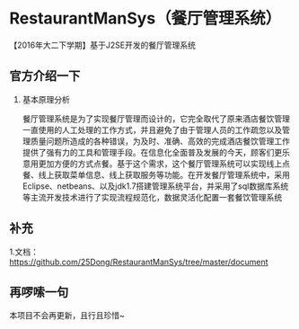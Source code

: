 # RestaurantManSys（餐厅管理系统）
【2016年大二下学期】基于J2SE开发的餐厅管理系统

## 官方介绍一下

1. 基本原理分析

   餐厅管理系统是为了实现餐厅管理而设计的，它完全取代了原来酒店餐饮管理一直使用的人工处理的工作方式，并且避免了由于管理人员的工作疏忽以及管理质量问题所造成的各种错误，为及时、准确、高效的完成酒店餐饮管理工作提供了强有力的工具和管理手段。在信息化全面普及发展的今天，顾客们更乐意用更加方便的方式点餐。基于这个需求，这个餐厅管理系统可以实现线上点餐、线上获取菜单信息、线上获取服务等功能。在开发餐厅管理系统中，采用Eclipse、netbeans、以及jdk1.7搭建管理系统平台，并采用了sql数据库系统等主流开发技术进行了实现流程规范化，数据灵活化配置一套餐饮管理系统


## 补充
1.文档：https://github.com/25Dong/RestaurantManSys/tree/master/document


## 再啰嗦一句
本项目不会再更新，且行且珍惜~
